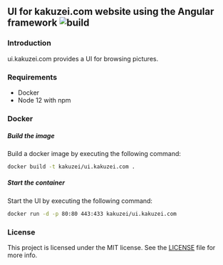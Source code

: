 ## UI for kakuzei.com website using the Angular framework ![build](https://github.com/kakuzei/angular.kakuzei.com/workflows/CI%20Pipeline/badge.svg)

### Introduction

ui.kakuzei.com provides a UI for browsing pictures.

### Requirements

* Docker
* Node 12 with npm

### Docker

##### Build the image

Build a docker image by executing the following command:

```bash
docker build -t kakuzei/ui.kakuzei.com .
```

##### Start the container

Start the UI by executing the following command:

```bash
docker run -d -p 80:80 443:433 kakuzei/ui.kakuzei.com
```

### License

This project is licensed under the MIT license. See the [LICENSE](LICENSE) file for more info.
